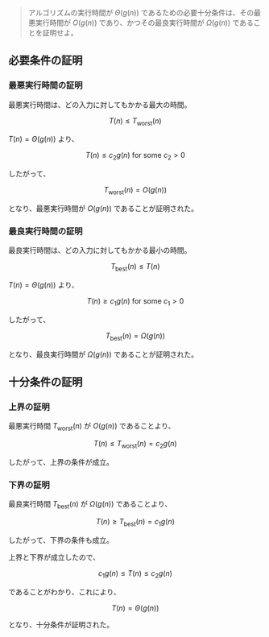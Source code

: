 <!--
<script type="text/javascript" async
  src="https://cdnjs.cloudflare.com/ajax/libs/mathjax/2.7.7/MathJax.js?config=TeX-MML-AM_CHTML">
</script>
-->
> アルゴリズムの実行時間が $\Theta(g(n))$ であるための必要十分条件は、その最悪実行時間が $O(g(n))$ であり、かつその最良実行時間が $\Omega(g(n))$ であることを証明せよ。

## 必要条件の証明

### 最悪実行時間の証明

最悪実行時間は、どの入力に対してもかかる最大の時間。  

$$
T(n) \leq T_{\text{worst}}(n)
$$

 $T(n) = \Theta(g(n))$ より、

$$
T(n) \leq c_2 g(n) \text{ for some } c_2 > 0
$$

したがって、 

$$
T_{\text{worst}}(n) = O(g(n))
$$

となり、最悪実行時間が $O(g(n))$ であることが証明された。



### 最良実行時間の証明

最良実行時間は、どの入力に対してもかかる最小の時間。  

$$
T_{\text{best}}(n) \leq T(n)
$$

$T(n) = \Theta(g(n))$ より、

$$
T(n) \geq c_1 g(n) \text{ for some } c_1 > 0
$$

したがって、  

$$
T_{\text{best}}(n) = \Omega(g(n))
$$

となり、最良実行時間が $\Omega(g(n))$ であることが証明された。



## 十分条件の証明

### 上界の証明

最悪実行時間 $T_{\text{worst}}(n)$ が $O(g(n))$ であることより、

$$
T(n) \leq T_{\text{worst}}(n) = c_2 g(n)
$$

したがって、上界の条件が成立。


### 下界の証明

最良実行時間 $T_{\text{best}}(n)$ が $\Omega(g(n))$ であることより、

$$
T(n) \geq T_{\text{best}}(n) = c_1 g(n)
$$

したがって、下界の条件も成立。


上界と下界が成立したので、

$$
c_1 g(n) \leq T(n) \leq c_2 g(n)
$$

であることがわかり、これにより、

$$
T(n) = \Theta(g(n))
$$

となり、十分条件が証明された。

